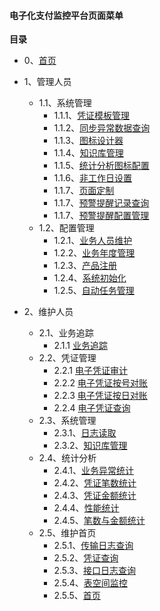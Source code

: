 #### 电子化支付监控平台页面菜单

**目录**

- 0、[首页](pci/登录页面/登录页面.png)
- 1、管理人员
    * 1.1、系统管理
        
        *   1.1.1、[凭证模板管理](pci/管理人员/系统管理/凭证模板管理/凭证模板管理.png)
        
        *   1.1.2、[同步异常数据查询](pci/管理人员/系统管理/同步异常数据查询/同步异常数据查询.png)
        *   1.1.3、[图标设计器](pci/管理人员/系统管理/图标设计器/图标设计器.png)
        *   1.1.4、[知识库管理](pci/管理人员/系统管理/知识库管理/知识库管理.png)
        *   1.1.5、[统计分析图标配置](pci/管理人员/系统管理/统计分析图标配置/统计分析图标配置.png)
        *   1.1.6、[非工作日设置](pci/管理人员/系统管理/非工作日设置/非工作日设置.png)
        *   1.1.7、[页面定制](pci/管理人员/系统管理/页面定制/页面定制.png)
        *   1.1.7、[预警提醒记录查询](pci/管理人员/系统管理/预警提醒记录查询/预警提醒记录查询.png)
        *   1.1.7、[预警提醒配置管理](pci/管理人员/系统管理/预警提醒记录查询/预警提醒记录查询.png)
    * 1.2、配置管理
        *   1.2.1、[业务人员维护](pci/管理人员/业务人员维护/业务人员维护.png)
        *   1.2.2、[业务年度管理](pci/管理人员/业务年度管理/业务年度管理.png)
        *   1.2.3、[产品注册](pci/管理人员/产品注册/产品注册.png)
        *   1.2.4、[系统初始化](pci/管理人员/系统初始化/系统初始化.png)
        *   1.2.5、[自动任务管理](pci/管理人员/自动任务管理/自动任务管理.png)
      
    
- 2、维护人员
    * 2.1、业务追踪
        *   2.1.1 [业务追踪]()
    * 2.2、凭证管理
        *   2.2.1 [电子凭证审计]()
        *   2.2.2 [电子凭证按号对账]()
        *   2.2.3 [电子凭证按日对账]()
        *   2.2.4 [电子凭证查询]()
    * 2.3、系统管理
        *   2.3.1、[日志读取]()
        *   2.3.2、[知识库管理]()
    * 2.4、统计分析
        *   2.4.1、[业务异常统计]()
        *   2.4.2、[凭证笔数统计]()
        *   2.4.3、[凭证金额统计]()
        *   2.4.4、[性能统计]()
        *   2.4.5、[笔数与金额统计]()
    * 2.5、维护首页
        *   2.5.1、[传输日志查询]()
        *   2.5.2、[凭证查询]()
        *   2.5.3、[接口日志查询]()
        *   2.5.4、[表空间监控]()
        *   2.5.5、[首页]()
